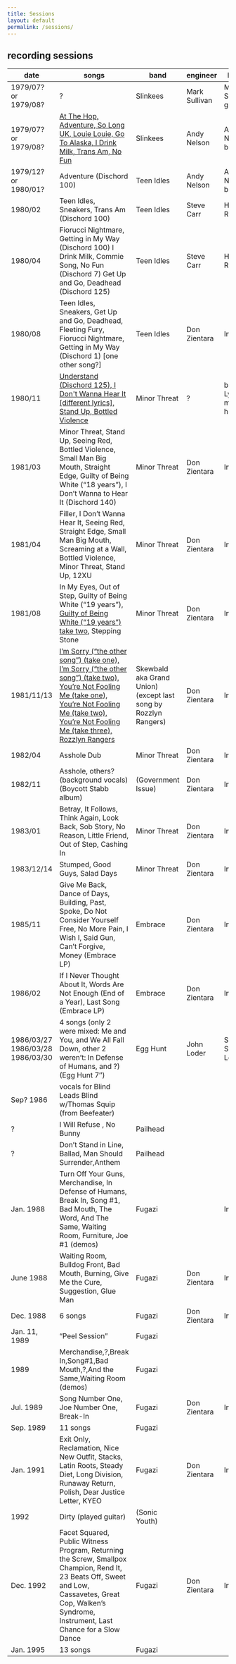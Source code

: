 ```yaml
---
title: Sessions
layout: default
permalink: /sessions/
---
```


## recording sessions

| date | songs | band | engineer | location
| ---- | ----- | ---- | -------- | --------
| 1979/07? or 1979/08? | ? | Slinkees | Mark Sullivan | Mark Sullivan's garage
| 1979/07? or 1979/08? | [At The Hop, Adventure, So Long UK, Louie Louie, Go To Alaska, I Drink Milk, Trans Am, No Fun](197908/) | Slinkees | Andy Nelson | Andy Nelson’s basement
| 1979/12? or 1980/01? | Adventure (Dischord 100) | Teen Idles | Andy Nelson | Andy Nelson’s basement
| 1980/02 | Teen Idles, Sneakers, Trans Am (Dischord 100) | Teen Idles | Steve Carr | Hit and Run
| 1980/04 | Fiorucci Nightmare, Getting in My Way (Dischord 100) I Drink Milk, Commie Song, No Fun (Dischord 7) Get Up and Go, Deadhead (Dischord 125) | Teen Idles | Steve Carr | Hit and Run
| 1980/08 | Teen Idles, Sneakers, Get Up and Go, Deadhead, Fleeting Fury, Fiorucci Nightmare, Getting in My Way (Dischord 1) [one other song?] | Teen Idles | Don Zientara | Inner Ear
| 1980/11 | [Understand (Dischord 125), I Don't Wanna Hear It [different lyrics], Stand Up, Bottled Violence](198011/) | Minor Threat | ? | basement, Lyle’s mom’s house
| 1981/03 | Minor Threat, Stand Up, Seeing Red, Bottled Violence, Small Man Big Mouth, Straight Edge, Guilty of Being White (“18 years”), I Don’t Wanna to Hear It (Dischord 140) | Minor Threat | Don Zientara | Inner Ear
| 1981/04 | Filler, I Don’t Wanna Hear It, Seeing Red, Straight Edge, Small Man Big Mouth, Screaming at a Wall, Bottled Violence, Minor Threat, Stand Up, 12XU | Minor Threat | Don Zientara | Inner Ear
| 1981/08 | In My Eyes, Out of Step, Guilty of Being White (“19 years”), [Guilty of Being White (“19 years”) take two](198108/), Stepping Stone | Minor Threat | Don Zientara | Inner Ear
| 1981/11/13 | [I’m Sorry (“the other song”) (take one), I’m Sorry (“the other song”) (take two), You’re Not Fooling Me (take one), You’re Not Fooling Me (take two), You’re Not Fooling Me (take three), Rozzlyn Rangers](19811113/) | Skewbald  aka Grand Union) (except last song by Rozzlyn Rangers) | Don Zientara | Inner Ear
| 1982/04 | Asshole Dub | Minor Threat | Don Zientara | Inner Ear
| 1982/11 | Asshole, others? (background vocals) (Boycott Stabb album) | (Government Issue) | Don Zientara | Inner Ear
| 1983/01 | Betray, It Follows, Think Again, Look Back, Sob Story, No Reason, Little Friend, Out of Step, Cashing In | Minor Threat | Don Zientara | Inner Ear
| 1983/12/14 | Stumped, Good Guys, Salad Days | Minor Threat | Don Zientara | Inner Ear
| 1985/11 | Give Me Back, Dance of Days, Building, Past, Spoke, Do Not Consider Yourself Free, No More Pain, I Wish I, Said Gun, Can’t Forgive, Money (Embrace LP) | Embrace | Don Zientara | Inner Ear
| 1986/02 | If I Never Thought About It, Words Are Not Enough (End of a Year), Last Song (Embrace LP) | Embrace | Don Zientara | Inner Ear
| 1986/03/27 1986/03/28 1986/03/30 | 4 songs (only 2 were mixed: Me and You, and We All Fall Down, other 2 weren’t: In Defense of Humans, and ?) (Egg Hunt 7″) | Egg Hunt | John Loder | Southern Studios, London
| Sep? 1986 | vocals for Blind Leads Blind w/Thomas Squip (from Beefeater) | | |
| ? | I Will Refuse , No Bunny | Pailhead | |
| ? | Don’t Stand in Line, Ballad, Man Should Surrender,Anthem | Pailhead | |
| Jan. 1988 | Turn Off Your Guns, Merchandise, In Defense of Humans, Break In, Song #1, Bad Mouth, The Word, And The Same, Waiting Room, Furniture, Joe #1 (demos) | Fugazi | | Inner Ear
| June 1988 | Waiting Room, Bulldog Front, Bad Mouth, Burning, Give Me the Cure, Suggestion, Glue Man | Fugazi | Don Zientara | Inner Ear
| Dec. 1988 | 6 songs | Fugazi | Don Zientara | Inner Ear
| Jan. 11, 1989 | “Peel Session” | Fugazi | |
| 1989 | Merchandise,?,Break In,Song#1,Bad Mouth,?,And the Same,Waiting Room (demos) | Fugazi | |
| Jul. 1989 | Song Number One, Joe Number One, Break-In | Fugazi | Don Zientara | Inner Ear
| Sep. 1989 | 11 songs | Fugazi | |
| Jan. 1991 | Exit Only, Reclamation, Nice New Outfit, Stacks, Latin Roots, Steady Diet, Long Division, Runaway Return, Polish, Dear Justice Letter, KYEO | Fugazi | Don Zientara | Inner Ear
| 1992 | Dirty (played guitar) | (Sonic Youth) | |
| Dec. 1992 | Facet Squared, Public Witness Program, Returning the Screw, Smallpox Champion, Rend It, 23 Beats Off, Sweet and Low, Cassavetes, Great Cop, Walken’s Syndrome, Instrument, Last Chance for a Slow Dance | Fugazi | Don Zientara | Inner Ear
| Jan. 1995 | 13 songs | Fugazi | |
